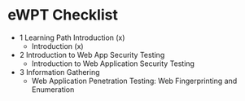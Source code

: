 # eWPT Checklist

- 1 Learning Path Introduction (x)
  - Introduction (x)
- 2 Introduction to Web App Security Testing
  - Introduction to Web Application Security Testing
- 3 Information Gathering
  - Web Application Penetration Testing: Web Fingerprinting and Enumeration

